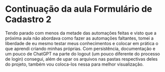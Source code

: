 # Continuação da aula Formulário de Cadastro 2
Tendo parado com menos da metade das automações feitas e visto que a próxima aula não abordava como fazer as automações faltantes, tomei a liberdade de eu mesmo testar meus conhecimentos e colocar em prática o que aprendi criando minhas próprias.
Com persistência, documentação e um pouco de ChatGPT na parte do logout (um pouco diferente do processo de login) consegui, além de upar os arquivos nas pastas respectivas deles do projeto, também vou coloca-los nessa para melhor visualização.

